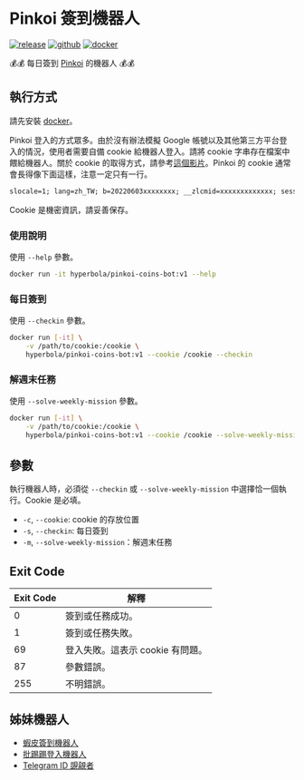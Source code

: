 # Pinkoi 簽到機器人

[![release](https://badgen.net/github/release/wdzeng/pinkoi-coins-bot/stable?color=red)](https://github.com/wdzeng/pinkoi-coins-bot/releases/latest)
[![github](https://badgen.net/badge/icon/github/black?icon=github&label=)](https://github.com/wdzeng/pinkoi-coins-bot)
[![docker](https://badgen.net/badge/icon/docker?icon=docker&label=)](https://hub.docker.com/repository/docker/hyperbola/pinkoi-coins-bot)

💰💰 每日簽到 [Pinkoi](https://www.pinkoi.com) 的機器人 💰💰

## 執行方式

請先安裝 [docker](https://docker.com)。

Pinkoi 登入的方式眾多。由於沒有辦法模擬 Google 帳號以及其他第三方平台登入的情況，使用者需要自備 cookie 給機器人登入。請將 cookie 字串存在檔案中餵給機器人。關於 cookie 的取得方式，請參考[這個影片](https://www.youtube.com/watch?v=E-j-vlDuYtA)。Pinkoi 的 cookie 通常會長得像下面這樣，注意一定只有一行。

```txt
slocale=1; lang=zh_TW; b=20220603xxxxxxxx; __zlcmid=xxxxxxxxxxxxx; sessionid=xxxxxxxxxxxxxxxxxxxxxxxxxxx; sv=1.0; stv=1.0; ad=0; geo=TW; ci=HSQ; tz="Asia/Taipei"; c=TWD; country_code=TW; st=b'xxxxxxxxxxxxxxxxxxxxxxxxxxxxxxxxxxxxxxxxxxxxxxxxxxxxxxxxxxxxxxxxxxx'; campaign=mission_game
```

Cookie 是機密資訊，請妥善保存。

### 使用說明

使用 `--help` 參數。

```sh
docker run -it hyperbola/pinkoi-coins-bot:v1 --help
```

### 每日簽到

使用 `--checkin` 參數。

```sh
docker run [-it] \
    -v /path/to/cookie:/cookie \
    hyperbola/pinkoi-coins-bot:v1 --cookie /cookie --checkin
```

### 解週末任務

使用 `--solve-weekly-mission` 參數。

```sh
docker run [-it] \
    -v /path/to/cookie:/cookie \
    hyperbola/pinkoi-coins-bot:v1 --cookie /cookie --solve-weekly-mission
```

## 參數

執行機器人時，必須從 `--checkin` 或 `--solve-weekly-mission` 中選擇恰一個執行。Cookie 是必填。

- `-c`, `--cookie`: cookie 的存放位置
- `-s`, `--checkin`: 每日簽到
- `-m`, `--solve-weekly-mission`：解週末任務

## Exit Code

| Exit Code | 解釋 |
| ---       | ---- |
| 0 | 簽到或任務成功。 |
| 1 | 簽到或任務失敗。 |
| 69 | 登入失敗。這表示 cookie 有問題。 |
| 87 | 參數錯誤。 |
| 255 | 不明錯誤。 |

## 姊妹機器人

- [蝦皮簽到機器人](https://github.com/wdzeng/shopee-coins-bot/)
- [批踢踢登入機器人](https://github.com/wdzeng/ptt-login-bot/)
- [Telegram ID 覬覦者](https://github.com/wdzeng/telegram-id-pretender/)
